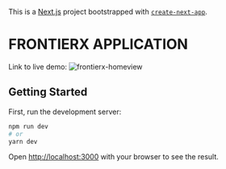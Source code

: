 This is a [Next.js](https://nextjs.org/) project bootstrapped with [`create-next-app`](https://github.com/vercel/next.js/tree/canary/packages/create-next-app).
# FRONTIERX APPLICATION
Link to live demo: 
<img src="https://res.cloudinary.com/skiltime/image/upload/v1651990918/frontierx_vmmxvs.png" alt="frontierx-homeview" />



## Getting Started

First, run the development server:

```bash
npm run dev
# or
yarn dev
```

Open [http://localhost:3000](http://localhost:3000) with your browser to see the result.
